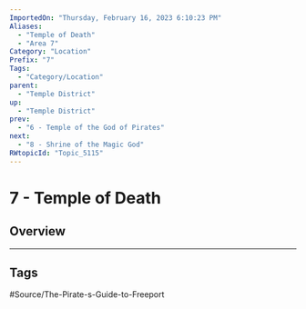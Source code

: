 ```yaml
---
ImportedOn: "Thursday, February 16, 2023 6:10:23 PM"
Aliases:
  - "Temple of Death"
  - "Area 7"
Category: "Location"
Prefix: "7"
Tags:
  - "Category/Location"
parent:
  - "Temple District"
up:
  - "Temple District"
prev:
  - "6 - Temple of the God of Pirates"
next:
  - "8 - Shrine of the Magic God"
RWtopicId: "Topic_5115"
---
```

# 7 - Temple of Death
## Overview

---
## Tags
#Source/The-Pirate-s-Guide-to-Freeport

